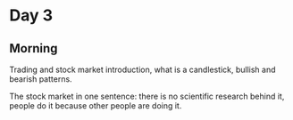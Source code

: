 # Day 3

## Morning

Trading and stock market introduction, what is a candlestick, bullish and bearish patterns.

The stock market in one sentence: there is no scientific research behind it, people do it because other people are doing it.
